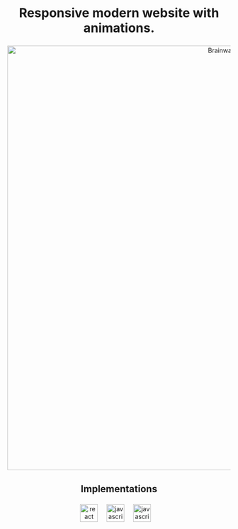 <h1 align="Center">Responsive modern website with animations.</h1>

###


<div align="center">
<img width="959" alt="Brainwave" src="https://github.com/user-attachments/assets/910df779-ebf1-4935-bcd4-22a14374a2d3">
</div>


###

<h2 align="center">Implementations</h2>

###

<div align="center">
  <img src="https://cdn.jsdelivr.net/gh/devicons/devicon/icons/react/react-original.svg" height="40" alt="react logo"  />
  <img width="12" />
  <img src="https://cdn.jsdelivr.net/gh/devicons/devicon/icons/javascript/javascript-original.svg" height="40" alt="javascript logo"  />
  <img width="12" />
  <img src="https://cdn.jsdelivr.net/gh/devicons/devicon/icons/tailwindcss/tailwindcss-original.svg" height="40" alt="javascript logo"  />
  <img width="12" />
</div>

###


